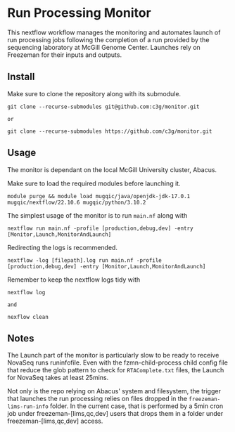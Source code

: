 Run Processing Monitor
======================

This nextflow workflow manages the monitoring and automates launch of run
processing jobs following the completion of a run provided by the sequencing
laboratory at McGill Genome Center. Launches rely on Freezeman for their inputs
and outputs.

Install
-------

Make sure to clone the repository along with its submodule.

```
git clone --recurse-submodules git@github.com:c3g/monitor.git

or

git clone --recurse-submodules https://github.com/c3g/monitor.git
```

Usage
-----

The monitor is dependant on the local McGill University cluster, Abacus.

Make sure to load the required modules before launching it.

```
module purge && module load mugqic/java/openjdk-jdk-17.0.1 mugqic/nextflow/22.10.6 mugqic/python/3.10.2
```

The simplest usage of the monitor is to run `main.nf` along with

```
nextflow run main.nf -profile [production,debug,dev] -entry [Monitor,Launch,MonitorAndLaunch]   
```

Redirecting the logs is recommended.

```
nextflow -log [filepath].log run main.nf -profile [production,debug,dev] -entry [Monitor,Launch,MonitorAndLaunch]
```

Remember to keep the nextflow logs tidy with

```
nextflow log

and 

nexflow clean
```

Notes
-----

The Launch part of the monitor is particularly slow to be ready to receive
NovaSeq runs runinfofile. Even with the fzmn-child-process child config file
that reduce the glob pattern to check for `RTAComplete.txt` files, the Launch
for NovaSeq takes at least 25mins.

Not only is the repo relying on Abacus' system and filesystem, the trigger that
launches the run processing relies on files dropped in the
`freezeman-lims-run-info` folder. In the current case, that is performed by a
5min cron job under freezeman-[lims,qc,dev] users that drops them in a folder
under freezeman-[lims,qc,dev] access.


